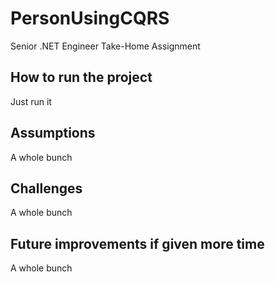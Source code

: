 
# PersonUsingCQRS

Senior .NET Engineer Take-Home Assignment


## How to run the project

Just run it
## Assumptions

A whole bunch
## Challenges

A whole bunch
## Future improvements if given more time

A whole bunch